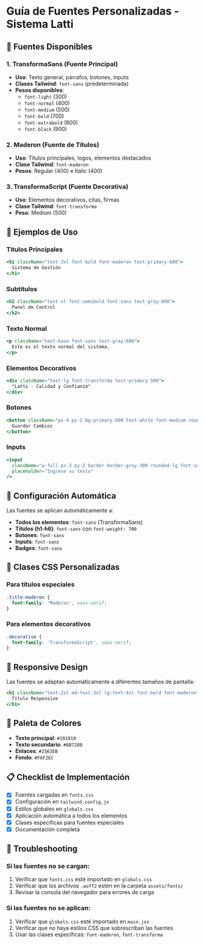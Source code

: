 # Guía de Fuentes Personalizadas - Sistema Latti

## 🎨 Fuentes Disponibles

### 1. **TransformaSans** (Fuente Principal)
- **Uso**: Texto general, párrafos, botones, inputs
- **Clases Tailwind**: `font-sans` (predeterminada)
- **Pesos disponibles**:
  - `font-light` (300)
  - `font-normal` (400)
  - `font-medium` (500)
  - `font-bold` (700)
  - `font-extrabold` (800)
  - `font-black` (900)

### 2. **Maderon** (Fuente de Títulos)
- **Uso**: Títulos principales, logos, elementos destacados
- **Clase Tailwind**: `font-maderon`
- **Pesos**: Regular (400) e Italic (400)

### 3. **TransformaScript** (Fuente Decorativa)
- **Uso**: Elementos decorativos, citas, firmas
- **Clase Tailwind**: `font-transforma`
- **Peso**: Medium (500)

## 📝 Ejemplos de Uso

### Títulos Principales
```jsx
<h1 className="text-3xl font-bold font-maderon text-primary-600">
  Sistema de Gestión
</h1>
```

### Subtítulos
```jsx
<h2 className="text-xl font-semibold font-sans text-gray-800">
  Panel de Control
</h2>
```

### Texto Normal
```jsx
<p className="text-base font-sans text-gray-600">
  Este es el texto normal del sistema.
</p>
```

### Elementos Decorativos
```jsx
<div className="text-lg font-transforma text-primary-500">
  "Latti - Calidad y Confianza"
</div>
```

### Botones
```jsx
<button className="px-4 py-2 bg-primary-500 text-white font-medium rounded-lg">
  Guardar Cambios
</button>
```

### Inputs
```jsx
<input 
  className="w-full px-3 py-2 border border-gray-300 rounded-lg font-sans"
  placeholder="Ingrese su texto"
/>
```

## 🎯 Configuración Automática

Las fuentes se aplican automáticamente a:

- **Todos los elementos**: `font-sans` (TransformaSans)
- **Títulos (h1-h6)**: `font-sans` con `font-weight: 700`
- **Botones**: `font-sans`
- **Inputs**: `font-sans`
- **Badges**: `font-sans`

## 🚀 Clases CSS Personalizadas

### Para títulos especiales
```css
.title-maderon {
  font-family: 'Maderon', sans-serif;
}
```

### Para elementos decorativos
```css
.decorative {
  font-family: 'TransformaScript', sans-serif;
}
```

## 📱 Responsive Design

Las fuentes se adaptan automáticamente a diferentes tamaños de pantalla:

```jsx
<h1 className="text-2xl md:text-3xl lg:text-4xl font-bold font-maderon">
  Título Responsive
</h1>
```

## 🎨 Paleta de Colores

- **Texto principal**: `#101010`
- **Texto secundario**: `#6B7280`
- **Enlaces**: `#2563EB`
- **Fondo**: `#F6F2EC`

## 📋 Checklist de Implementación

- [x] Fuentes cargadas en `fonts.css`
- [x] Configuración en `tailwind.config.js`
- [x] Estilos globales en `globals.css`
- [x] Aplicación automática a todos los elementos
- [x] Clases específicas para fuentes especiales
- [x] Documentación completa

## 🔧 Troubleshooting

### Si las fuentes no se cargan:
1. Verificar que `fonts.css` esté importado en `globals.css`
2. Verificar que los archivos `.woff2` estén en la carpeta `assets/fonts/`
3. Revisar la consola del navegador para errores de carga

### Si las fuentes no se aplican:
1. Verificar que `globals.css` esté importado en `main.jsx`
2. Verificar que no haya estilos CSS que sobrescriban las fuentes
3. Usar las clases específicas: `font-maderon`, `font-transforma` 